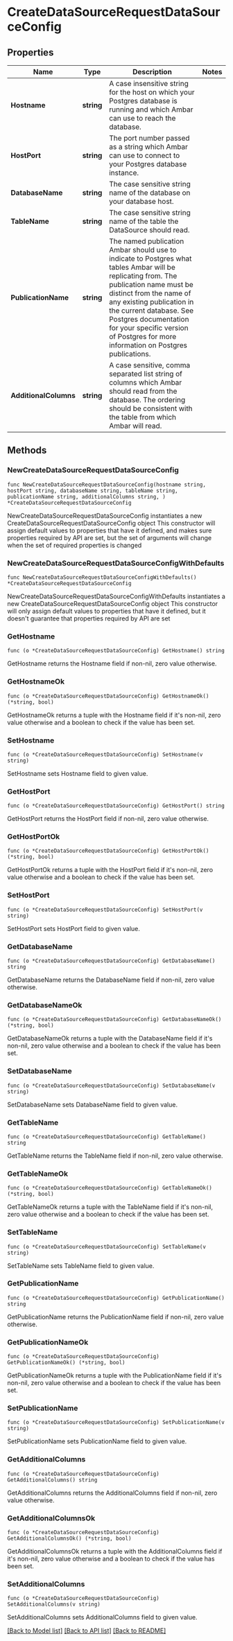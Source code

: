 # CreateDataSourceRequestDataSourceConfig

## Properties

Name | Type | Description | Notes
------------ | ------------- | ------------- | -------------
**Hostname** | **string** | A case insensitive string for the host on which your Postgres database is running and which Ambar can use to reach the database. | 
**HostPort** | **string** | The port number passed as a string which Ambar can use to connect to your Postgres database instance. | 
**DatabaseName** | **string** | The case sensitive string name of the database on your database host. | 
**TableName** | **string** | The case sensitive string name of the table the DataSource should read. | 
**PublicationName** | **string** | The named publication Ambar should use to indicate to Postgres what tables Ambar will be replicating from.  The publication name must be distinct from the name of any existing publication in the current database. See Postgres documentation for your specific version of Postgres for more information on Postgres publications. | 
**AdditionalColumns** | **string** | A case sensitive, comma separated list string of columns which Ambar should read from the database. The ordering should be consistent with the table from which Ambar will read. | 

## Methods

### NewCreateDataSourceRequestDataSourceConfig

`func NewCreateDataSourceRequestDataSourceConfig(hostname string, hostPort string, databaseName string, tableName string, publicationName string, additionalColumns string, ) *CreateDataSourceRequestDataSourceConfig`

NewCreateDataSourceRequestDataSourceConfig instantiates a new CreateDataSourceRequestDataSourceConfig object
This constructor will assign default values to properties that have it defined,
and makes sure properties required by API are set, but the set of arguments
will change when the set of required properties is changed

### NewCreateDataSourceRequestDataSourceConfigWithDefaults

`func NewCreateDataSourceRequestDataSourceConfigWithDefaults() *CreateDataSourceRequestDataSourceConfig`

NewCreateDataSourceRequestDataSourceConfigWithDefaults instantiates a new CreateDataSourceRequestDataSourceConfig object
This constructor will only assign default values to properties that have it defined,
but it doesn't guarantee that properties required by API are set

### GetHostname

`func (o *CreateDataSourceRequestDataSourceConfig) GetHostname() string`

GetHostname returns the Hostname field if non-nil, zero value otherwise.

### GetHostnameOk

`func (o *CreateDataSourceRequestDataSourceConfig) GetHostnameOk() (*string, bool)`

GetHostnameOk returns a tuple with the Hostname field if it's non-nil, zero value otherwise
and a boolean to check if the value has been set.

### SetHostname

`func (o *CreateDataSourceRequestDataSourceConfig) SetHostname(v string)`

SetHostname sets Hostname field to given value.


### GetHostPort

`func (o *CreateDataSourceRequestDataSourceConfig) GetHostPort() string`

GetHostPort returns the HostPort field if non-nil, zero value otherwise.

### GetHostPortOk

`func (o *CreateDataSourceRequestDataSourceConfig) GetHostPortOk() (*string, bool)`

GetHostPortOk returns a tuple with the HostPort field if it's non-nil, zero value otherwise
and a boolean to check if the value has been set.

### SetHostPort

`func (o *CreateDataSourceRequestDataSourceConfig) SetHostPort(v string)`

SetHostPort sets HostPort field to given value.


### GetDatabaseName

`func (o *CreateDataSourceRequestDataSourceConfig) GetDatabaseName() string`

GetDatabaseName returns the DatabaseName field if non-nil, zero value otherwise.

### GetDatabaseNameOk

`func (o *CreateDataSourceRequestDataSourceConfig) GetDatabaseNameOk() (*string, bool)`

GetDatabaseNameOk returns a tuple with the DatabaseName field if it's non-nil, zero value otherwise
and a boolean to check if the value has been set.

### SetDatabaseName

`func (o *CreateDataSourceRequestDataSourceConfig) SetDatabaseName(v string)`

SetDatabaseName sets DatabaseName field to given value.


### GetTableName

`func (o *CreateDataSourceRequestDataSourceConfig) GetTableName() string`

GetTableName returns the TableName field if non-nil, zero value otherwise.

### GetTableNameOk

`func (o *CreateDataSourceRequestDataSourceConfig) GetTableNameOk() (*string, bool)`

GetTableNameOk returns a tuple with the TableName field if it's non-nil, zero value otherwise
and a boolean to check if the value has been set.

### SetTableName

`func (o *CreateDataSourceRequestDataSourceConfig) SetTableName(v string)`

SetTableName sets TableName field to given value.


### GetPublicationName

`func (o *CreateDataSourceRequestDataSourceConfig) GetPublicationName() string`

GetPublicationName returns the PublicationName field if non-nil, zero value otherwise.

### GetPublicationNameOk

`func (o *CreateDataSourceRequestDataSourceConfig) GetPublicationNameOk() (*string, bool)`

GetPublicationNameOk returns a tuple with the PublicationName field if it's non-nil, zero value otherwise
and a boolean to check if the value has been set.

### SetPublicationName

`func (o *CreateDataSourceRequestDataSourceConfig) SetPublicationName(v string)`

SetPublicationName sets PublicationName field to given value.


### GetAdditionalColumns

`func (o *CreateDataSourceRequestDataSourceConfig) GetAdditionalColumns() string`

GetAdditionalColumns returns the AdditionalColumns field if non-nil, zero value otherwise.

### GetAdditionalColumnsOk

`func (o *CreateDataSourceRequestDataSourceConfig) GetAdditionalColumnsOk() (*string, bool)`

GetAdditionalColumnsOk returns a tuple with the AdditionalColumns field if it's non-nil, zero value otherwise
and a boolean to check if the value has been set.

### SetAdditionalColumns

`func (o *CreateDataSourceRequestDataSourceConfig) SetAdditionalColumns(v string)`

SetAdditionalColumns sets AdditionalColumns field to given value.



[[Back to Model list]](../README.md#documentation-for-models) [[Back to API list]](../README.md#documentation-for-api-endpoints) [[Back to README]](../README.md)


